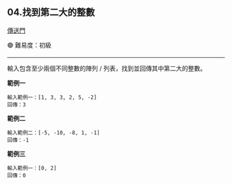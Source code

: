 ## 04.找到第二大的整數

[傳送門](https://wehelp.tw/coding/problem/3)

🟢 難易度：初級

---

輸入包含至少兩個不同整數的陣列 / 列表，找到並回傳其中第二大的整數。

**範例一**

```
輸入範例一：[1, 3, 3, 2, 5, -2]
回傳：3
```

**範例二**

```
輸入範例二：[-5, -10, -8, 1, -1]
回傳：-1
```

**範例三**

```
輸入範例一：[0, 2]
回傳：0
```
